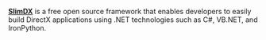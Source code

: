 [**SlimDX**](https://web.archive.org/web/20190504131017/https://slimdx.org/) is a free open source framework that enables developers to easily build DirectX applications using .NET technologies such as C#, VB.NET, and IronPython.